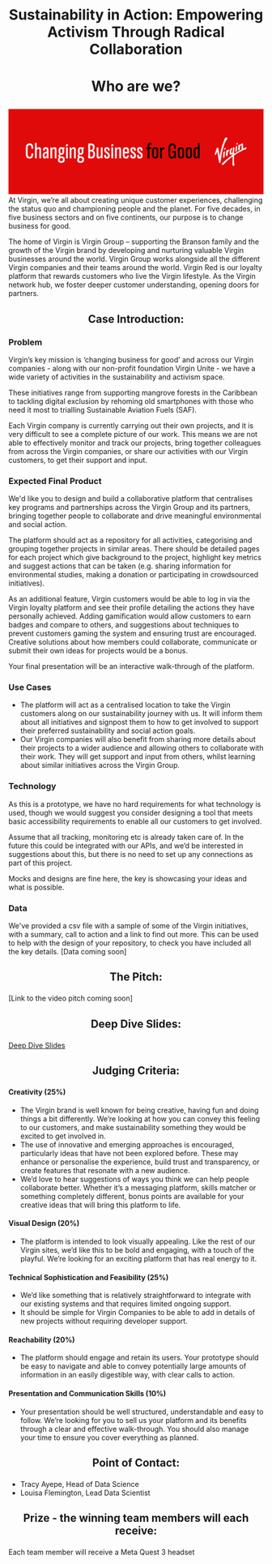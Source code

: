 # <p align="center"> Sustainability in Action: Empowering Activism Through Radical Collaboration  </p>


# <p align="center"> Who are we? </p>
![Virgin](Virgin_CBFG_banner.png)
At Virgin, we’re all about creating unique customer experiences, challenging the status quo and championing people and the planet. For five decades, in five business sectors and on five continents, our purpose is to change business for good.  

The home of Virgin is Virgin Group – supporting the Branson family and the growth of the Virgin brand by developing and nurturing valuable Virgin businesses around the world. Virgin Group works alongside all the different Virgin companies and their teams around the world. Virgin Red is our loyalty platform that rewards customers who live the Virgin lifestyle. As the Virgin network hub, we foster deeper customer understanding, opening doors for partners. 


## <p align="center"> Case Introduction: </p>
### Problem
Virgin’s key mission is ‘changing business for good’ and across our Virgin companies - along with our non-profit foundation Virgin Unite - we have a wide variety of activities in the sustainability and activism space.  

These initiatives range from supporting mangrove forests in the Caribbean to tackling digital exclusion by rehoming old smartphones with those who need it most to trialling Sustainable Aviation Fuels (SAF).  

Each Virgin company is currently carrying out their own projects, and it is very difficult to see a complete picture of our work. This means we are not able to effectively monitor and track our projects, bring together colleagues from across the Virgin companies, or share our activities with our Virgin customers, to get their support and input.  


### Expected Final Product
We'd like you to design and build a collaborative platform that centralises key programs and partnerships across the Virgin Group and its partners, bringing together people to collaborate and drive meaningful environmental and social action. 

The platform should act as a repository for all activities, categorising and grouping together projects in similar areas. There should be detailed pages for each project which give background to the project, highlight key metrics and suggest actions that can be taken (e.g. sharing information for environmental studies, making a donation or participating in crowdsourced initiatives).  

As an additional feature, Virgin customers would be able to log in via the Virgin loyalty platform and see their profile detailing the actions they have personally achieved. Adding gamification would allow customers to earn badges and compare to others, and suggestions about techniques to prevent customers gaming the system and ensuring trust are encouraged. Creative solutions about how members could collaborate, communicate or submit their own ideas for projects would be a bonus.  

Your final presentation will be an interactive walk-through of the platform. 


### Use Cases
- The platform will act as a centralised location to take the Virgin customers along on our sustainability journey with us. It will inform them about all initiatives and signpost them to how to get involved to support their preferred sustainability and social action goals.   
- Our Virgin companies will also benefit from sharing more details about their projects to a wider audience and allowing others to collaborate with their work. They will get support and input from others, whilst learning about similar initiatives across the Virgin Group. 


### Technology
As this is a prototype, we have no hard requirements for what technology is used, though we would suggest you consider designing a tool that meets basic accessibility requirements to enable all our customers to get involved.  

Assume that all tracking, monitoring etc is already taken care of. In the future this could be integrated with our APIs, and we’d be interested in suggestions about this, but there is no need to set up any connections as part of this project.  

Mocks and designs are fine here, the key is showcasing your ideas and what is possible. 


### Data
We've provided a csv file with a sample of some of the Virgin initiatives, with a summary, call to action and a link to find out more. This can be used to help with the design of your repository, to check you have included all the key details. 
[Data coming soon]


## <p align="center"> The Pitch: </p>
[Link to the video pitch coming soon]


## <p align="center"> Deep Dive Slides: </p>
[Deep Dive Slides](Virgin_Deep_Dive.pdf)
<p align="center">  </p>


## <p align="center"> Judging Criteria: </p>
#### Creativity (25%) 
- The Virgin brand is well known for being creative, having fun and doing things a bit differently. We’re looking at how you can convey this feeling to our customers, and make sustainability something they would be excited to get involved in. 
- The use of innovative and emerging approaches is encouraged, particularly ideas that have not been explored before. These may enhance or personalise the experience, build trust and transparency, or create features that resonate with a new audience. 
- We’d love to hear suggestions of ways you think we can help people collaborate better. Whether it’s a messaging platform, skills matcher or something completely different, bonus points are available for your creative ideas that will bring this platform to life.  


#### Visual Design (20%) 
- The platform is intended to look visually appealing. Like the rest of our Virgin sites, we’d like this to be bold and engaging, with a touch of the playful. We’re looking for an exciting platform that has real energy to it.  


#### Technical Sophistication and Feasibility (25%) 
- We’d like something that is relatively straightforward to integrate with our existing systems and that requires limited ongoing support.  
- It should be simple for Virgin Companies to be able to add in details of new projects without requiring developer support.  


#### Reachability (20%) 
- The platform should engage and retain its users. Your prototype should be easy to navigate and able to convey potentially large amounts of information in an easily digestible way, with clear calls to action.  


#### Presentation and Communication Skills (10%) 
- Your presentation should be well structured, understandable and easy to follow. We’re looking for you to sell us your platform and its benefits through a clear and effective walk-through. You should also manage your time to ensure you cover everything as planned.  


## <p align="center"> Point of Contact: </p>
- Tracy Ayepe, Head of Data Science 
- Louisa Flemington, Lead Data Scientist 


## <p align="center"> Prize - the winning team members will each receive: </p>
Each team member will receive a Meta Quest 3 headset